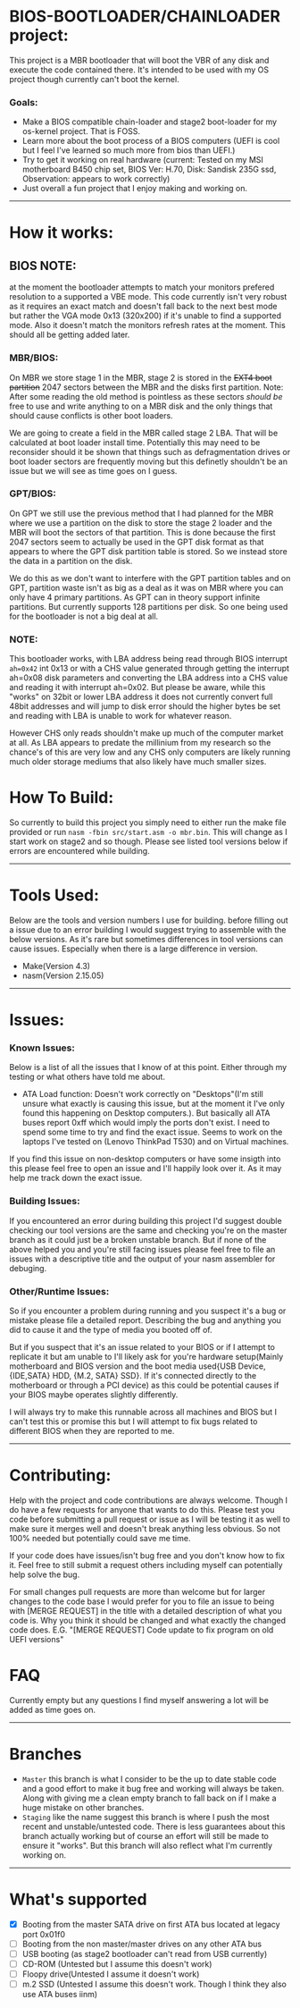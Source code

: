 # BIOS-BOOTLOADER/CHAINLOADER project:
This project is a MBR bootloader that will boot the VBR of any disk and execute the code contained there. It's intended to be used with my OS project though currently can't boot the kernel.

### Goals:

- Make a BIOS compatible chain-loader and stage2 boot-loader for my os-kernel project. That is FOSS.
- Learn more about the boot process of a BIOS computers (UEFI is cool but I feel I've learned so much more from bios than UEFI.)
- Try to get it working on real hardware (current: Tested on my MSI motherboard B450 chip set, BIOS Ver: H.70, Disk: Sandisk 235G ssd, Observation: appears to work correctly)
- Just overall a fun project that I enjoy making and working on.

___

# How it works:
## BIOS NOTE:
at the moment the bootloader attempts to match your monitors prefered resolution to a supported a VBE mode. This code currently isn't very robust as it requires an exact match and doesn't fall back to the next best mode but rather the VGA mode 0x13 (320x200) if it's unable to find a supported mode. Also it doesn't match the monitors refresh rates at the moment. This should all be getting added later.

### MBR/BIOS:
On MBR we store stage 1 in the MBR, stage 2 is stored in the ~~EXT4 boot partition~~ 2047 sectors between the MBR and the disks first partition. Note: After some reading the old method is pointless as these sectors *should be* free to use and write anything to on a MBR disk and the only things that should cause conflicts is other boot loaders.

We are going to create a field in the MBR called stage 2 LBA. That will be calculated at boot loader install time. Potentially this may need to be reconsider should it be shown that things such as defragmentation drives or boot loader sectors are frequently moving but this definetly shouldn't be an issue but we will see as time goes on I guess.

### GPT/BIOS:
On GPT we still use the previous method that I had planned for the MBR where we use a partition on the disk to store the stage 2 loader and the MBR will boot the sectors of that partition. This is done because the first 2047 sectors seem to actually be used in the GPT disk format as that appears to where the GPT disk partition table is stored. So we instead store the data in a partition on the disk.

We do this as we don't want to interfere with the GPT partition tables and on GPT, partition waste isn't as big as a deal as it was on MBR where you can only have 4 primary partitions. As GPT can in theory support infinite partitions. But currently supports 128 partitions per disk. So one being used for the bootloader is not a big deal at all.

### NOTE: 
This bootloader works, with LBA address being read through BIOS interrupt `ah=0x42` int 0x13 or with a CHS value generated through getting the interrupt ah=0x08 disk parameters and converting the LBA address into a CHS value and reading it with interrupt ah=0x02. But please be aware, while this "works" on 32bit or lower LBA address it does not currently convert full 48bit addresses and will jump to disk error should the higher bytes be set and reading with LBA is unable to work for whatever reason. 

However CHS only reads shouldn't make up much of the computer market at all. As LBA appears to predate the millinium from my research so the chance's of this are very low and any CHS only computers are likely running much older storage mediums that also likely have much smaller sizes. 

# How To Build:

So currently to build this project you simply need to either run the make file provided or run `nasm -fbin src/start.asm -o mbr.bin`. This will change as I start work on stage2 and so though. Please see listed tool versions below if errors are encountered while building.

---

# Tools Used:
Below are the tools and version numbers I use for building. before filling out a issue due to an error building I would suggest trying to assemble with the below versions. As it's rare but sometimes differences in tool versions can cause issues. Especially when there is a large difference in version.

- Make(Version 4.3)
- nasm(Version 2.15.05)

___

# Issues:

### Known Issues:
Below is a list of all the issues that I know of at this point. Either through my testing or what others have told me about.

- ATA Load function:
Doesn't work correctly on "Desktops"(I'm still unsure what exactly is causing this issue, but at the moment it I've only found this happening on Desktop computers.). But basically all ATA buses report 0xff which would imply the ports don't exist. I need to spend some time to try and find the exact issue. Seems to work on the laptops I've tested on (Lenovo ThinkPad T530) and on Virtual machines.

If you find this issue on non-desktop computers or have some insigth into this please feel free to open an issue and I'll happily look over it. As it may help me track down the exact issue. 

### Building Issues:
If you encountered an error during building this project I'd suggest double checking our tool versions are the same and checking you're on the master branch as it could just be a broken unstable branch. But if none of the above helped you and you're still facing issues please feel free to file an issues with a descriptive title and the output of your nasm assembler for debuging.

### Other/Runtime Issues:
So if you encounter a problem during running and you suspect it's a bug or mistake please file a detailed report. Describing the bug and anything you did to cause it and the type of media you booted off of.


But if you suspect that it's an issue related to your BIOS or if I attempt to replicate it but am unable to I'll likely ask for you're hardware setup(Mainly motherboard and BIOS version and the boot media used{USB Device, {IDE,SATA} HDD, {M.2, SATA} SSD}. If it's connected directly to the motherboard or through a PCI device) as this could be potential causes if your BIOS maybe operates slightly differently. 

I will always try to make this runnable across all machines and BIOS but I can't test this or promise this but I will attempt to fix bugs related to different BIOS when they are reported to me. 

---

# Contributing: 

Help with the project and code contributions are always welcome. Though I do have a few requests for anyone that wants to do this. Please test you code before submitting a pull request or issue as I will be testing it as well to make sure it merges well and doesn't break anything less obvious. So not 100% needed but potentially could save me time.

If your code does have issues/isn't bug free and you don't know how to fix it. Feel free to still submit a request others including myself can potentially help solve the bug.

For small changes pull requests are more than welcome but for larger changes to the code base I would prefer for you to file an issue to being with [MERGE REQUEST] in the title with a detailed description of what you code is. Why you think it should be changed and what exactly the changed code does. E.G. "[MERGE REQUEST] Code update to fix program on old UEFI versions"


# FAQ
Currently empty but any questions I find myself answering a lot will be added as time goes on.

___

# Branches

- `Master` this branch is what I consider to be the up to date stable code and a good effort to make it bug free and working will always be taken. Along with giving me a clean empty branch to fall back on if I make a huge mistake on other branches.
- `Staging` like the name suggest this branch is where I push the most recent and unstable/untested code. There is less guarantees about this branch actually working but of course an effort will still be made to ensure it "works". But this branch will also reflect what I'm currently working on.

___

# What's supported

- [x] Booting from the master SATA drive on first ATA bus located at legacy port 0x01f0
- [ ] Booting from the non master/master drives on any other ATA bus 
- [ ] USB booting (as stage2 bootloader can't read from USB currently)
- [ ] CD-ROM (Untested but I assume this doesn't work)
- [ ] Floopy drive(Untested I assume it doesn't work)
- [ ] m.2 SSD (Untested I assume this doesn't work. Though I think they also use ATA buses iinm)
